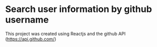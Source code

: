 # Search user information by github username

This project was created using Reactjs and the github API (https://api.github.com/)
